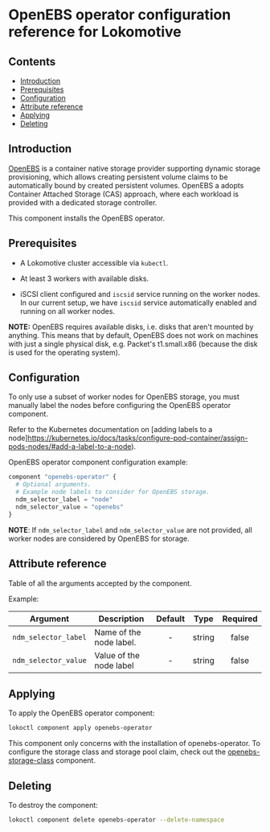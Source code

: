 # OpenEBS operator configuration reference for Lokomotive

## Contents

* [Introduction](#introduction)
* [Prerequisites](#prerequisites)
* [Configuration](#configuration)
* [Attribute reference](#attribute-reference)
* [Applying](#applying)
* [Deleting](#deleting)

## Introduction

[OpenEBS](https://docs.openebs.io/) is a container native storage provider supporting dynamic
storage provisioning, which allows creating persistent volume claims to be automatically bound by
created persistent volumes. OpenEBS a adopts Container Attached Storage (CAS) approach, where each
workload is provided with a dedicated storage controller.

This component installs the OpenEBS operator.

## Prerequisites

* A Lokomotive cluster accessible via `kubectl`.

* At least 3 workers with available disks.

* iSCSI client configured and `iscsid` service running on the worker nodes. In our current setup, we
  have `iscsid` service automatically enabled and running on all worker nodes.

**NOTE:** OpenEBS requires available disks, i.e. disks that aren't mounted by anything. This means
that by default, OpenEBS does not work on machines with just a single physical disk, e.g. Packet's
t1.small.x86 (because the disk is used for the operating system).

## Configuration

To only use a subset of worker nodes for OpenEBS storage, you must manually label the nodes before
configuring the OpenEBS operator component.

Refer to the Kubernetes documentation on [adding labels to a
node]https://kubernetes.io/docs/tasks/configure-pod-container/assign-pods-nodes/#add-a-label-to-a-node).

OpenEBS operator component configuration example:

```tf
component "openebs-operator" {
  # Optional arguments.
  # Example node labels to consider for OpenEBS storage.
  ndm_selector_label = "node"
  ndm_selector_value = "openebs"
}
```

**NOTE**: If `ndm_selector_label` and `ndm_selector_value` are not provided, all worker nodes are
considered by OpenEBS for storage.

## Attribute reference

Table of all the arguments accepted by the component.

Example:

| Argument             | Description             | Default |  Type  | Required |
|----------------------|-------------------------|:-------:|:------:|:--------:|
| `ndm_selector_label` | Name of the node label. |    -    | string |  false   |
| `ndm_selector_value` | Value of the node label |    -    | string |  false   |


## Applying

To apply the OpenEBS operator component:

```bash
lokoctl component apply openebs-operator
```

This component only concerns with the installation of openebs-operator. To configure the storage
class and storage pool claim, check out the [openebs-storage-class](openebs-storage-class.md)
component.

## Deleting

To destroy the component:

```bash
lokoctl component delete openebs-operator --delete-namespace
```
